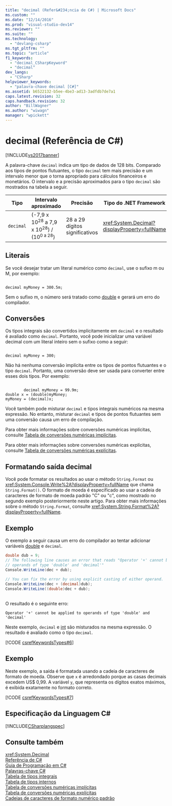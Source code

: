 ```yaml
---
title: "decimal (Refer&#234;ncia de C#) | Microsoft Docs"
ms.custom: ""
ms.date: "12/14/2016"
ms.prod: "visual-studio-dev14"
ms.reviewer: ""
ms.suite: ""
ms.technology: 
  - "devlang-csharp"
ms.tgt_pltfrm: ""
ms.topic: "article"
f1_keywords: 
  - "decimal_CSharpKeyword"
  - "decimal"
dev_langs: 
  - "CSharp"
helpviewer_keywords: 
  - "palavra-chave decimal [C#]"
ms.assetid: b6522132-b5ee-4be3-ad13-3adfdb7de7a1
caps.latest.revision: 32
caps.handback.revision: 32
author: "BillWagner"
ms.author: "wiwagn"
manager: "wpickett"
---
```

# decimal (Refer&#234;ncia de C#)
[!INCLUDE[vs2017banner](../../../csharp/includes/vs2017banner.md)]

A palavra\-chave `decimal` indica um tipo de dados de 128 bits.  Comparado aos tipos de pontos flutuantes, o tipo `decimal` tem mais precisão e um intervalo menor que o torna apropriado para cálculos financeiros e monetários.  O intervalo e a precisão aproximados para o tipo `decimal` são mostrados na tabela a seguir.  
  
|Tipo|Intervalo aproximado|Precisão|Tipo do .NET Framework|  
|----------|--------------------------|--------------|----------------------------|  
|`decimal`|\(\-7,9 x 10<sup>28</sup> a 7,9 x 10<sup>28</sup>\) \/ \(10<sup>0 a 28</sup>\)|28 a 29 dígitos significativos|<xref:System.Decimal?displayProperty=fullName>|  
  
## Literais  
 Se você desejar tratar um literal numérico como `decimal`, use o sufixo m ou M, por exemplo:  
  
```  
  
decimal myMoney = 300.5m;  
```  
  
 Sem o sufixo m, o número será tratado como [double](../../../csharp/language-reference/keywords/double.md) e gerará um erro do compilador.  
  
## Conversões  
 Os tipos integrais são convertidos implicitamente em `decimal` e o resultado é avaliado como `decimal`.  Portanto, você pode inicializar uma variável decimal com um literal inteiro sem o sufixo como a seguir:  
  
```  
  
decimal myMoney = 300;  
```  
  
 Não há nenhuma conversão implícita entre os tipos de pontos flutuantes e o tipo `decimal`. Portanto, uma conversão deve ser usada para converter entre esses dois tipos.  Por exemplo:  
  
```  
  
        decimal myMoney = 99.9m;  
double x = (double)myMoney;  
myMoney = (decimal)x;  
```  
  
 Você também pode misturar `decimal` e tipos integrais numéricos na mesma expressão.  No entanto, misturar `decimal` e tipos de pontos flutuantes sem uma conversão causa um erro de compilação.  
  
 Para obter mais informações sobre conversões numéricas implícitas, consulte [Tabela de conversões numéricas implícitas](../../../csharp/language-reference/keywords/implicit-numeric-conversions-table.md).  
  
 Para obter mais informações sobre conversões numéricas explícitas, consulte [Tabela de conversões numéricas explícitas](../../../csharp/language-reference/keywords/explicit-numeric-conversions-table.md).  
  
## Formatando saída decimal  
 Você pode formatar os resultados ao usar o método `String.Format` ou <xref:System.Console.Write%2A?displayProperty=fullName> que chama `String.Format()`.  O formato de moeda é especificado ao usar a cadeia de caracteres de formato de moeda padrão "C" ou "c", como mostrado no segundo exemplo posteriormente neste artigo.  Para obter mais informações sobre o método `String.Format`, consulte <xref:System.String.Format%2A?displayProperty=fullName>.  
  
## Exemplo  
 O exemplo a seguir causa um erro do compilador ao tentar adicionar variáveis [double](../../../csharp/language-reference/keywords/double.md) e `decimal`.  
  
```c#  
double dub = 9;  
// The following line causes an error that reads "Operator '+' cannot be applied to   
// operands of type 'double' and 'decimal'"  
Console.WriteLine(dec + dub);   
  
// You can fix the error by using explicit casting of either operand.  
Console.WriteLine(dec + (decimal)dub);  
Console.WriteLine((double)dec + dub);  
  
```  
  
 O resultado é o seguinte erro:  
  
 `Operator '+' cannot be applied to operands of type 'double' and 'decimal'`  
  
 Neste exemplo, `decimal` e [int](../../../csharp/language-reference/keywords/int.md) são misturados na mesma expressão.  O resultado é avaliado como o tipo `decimal`.  
  
 [!CODE [csrefKeywordsTypes#6](../CodeSnippet/VS_Snippets_VBCSharp/csrefKeywordsTypes#6)]  
  
## Exemplo  
 Neste exemplo, a saída é formatada usando a cadeia de caracteres de formato de moeda.  Observe que `x` é arredondado porque as casas decimais excedem US$ 0,99.  A variável `y`, que representa os dígitos exatos máximos, é exibida exatamente no formato correto.  
  
 [!CODE [csrefKeywordsTypes#7](../CodeSnippet/VS_Snippets_VBCSharp/csrefKeywordsTypes#7)]  
  
## Especificação da Linguagem C\#  
 [!INCLUDE[CSharplangspec](../../../csharp/language-reference/keywords/includes/csharplangspec_md.md)]  
  
## Consulte também  
 <xref:System.Decimal>   
 [Referência de C\#](../../../csharp/language-reference/index.md)   
 [Guia de Programação em C\#](../../../csharp/programming-guide/index.md)   
 [Palavras\-chave C\#](../../../csharp/language-reference/keywords/index.md)   
 [Tabela de tipos integrais](../../../csharp/language-reference/keywords/integral-types-table.md)   
 [Tabela de tipos internos](../../../csharp/language-reference/keywords/built-in-types-table.md)   
 [Tabela de conversões numéricas implícitas](../../../csharp/language-reference/keywords/implicit-numeric-conversions-table.md)   
 [Tabela de conversões numéricas explícitas](../../../csharp/language-reference/keywords/explicit-numeric-conversions-table.md)   
 [Cadeias de caracteres de formato numérico padrão](../Topic/Standard%20Numeric%20Format%20Strings.md)